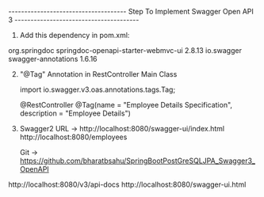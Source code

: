 ------------------------------------- Step To Implement Swagger Open API 3 ---------------------------------------
1) Add this dependency in pom.xml:

<dependency>
    <groupId>org.springdoc</groupId>
    <artifactId>springdoc-openapi-starter-webmvc-ui</artifactId>
    <version>2.8.13</version>
</dependency>

<dependency>
    <groupId>io.swagger</groupId>
    <artifactId>swagger-annotations</artifactId>
    <version>1.6.16</version>
</dependency>   

	
		
2) "@Tag" Annotation in RestController Main Class

	import io.swagger.v3.oas.annotations.tags.Tag;
	
	@RestController
	@Tag(name = "Employee Details Specification", description = "Employee Details")

	
4) Swagger2 URL -> http://localhost:8080/swagger-ui/index.html
	http://localhost:8080/employees
	
	Git -> https://github.com/bharatbsahu/SpringBootPostGreSQLJPA_Swagger3_OpenAPI

http://localhost:8080/v3/api-docs
http://localhost:8080/swagger-ui.html

